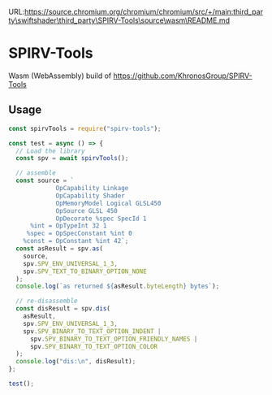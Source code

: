 URL:https://source.chromium.org/chromium/chromium/src/+/main:third_party\swiftshader\third_party\SPIRV-Tools\source\wasm\README.md
# SPIRV-Tools

Wasm (WebAssembly) build of https://github.com/KhronosGroup/SPIRV-Tools

## Usage

```js
const spirvTools = require("spirv-tools");

const test = async () => {
  // Load the library
  const spv = await spirvTools();

  // assemble
  const source = `
             OpCapability Linkage 
             OpCapability Shader 
             OpMemoryModel Logical GLSL450 
             OpSource GLSL 450 
             OpDecorate %spec SpecId 1 
      %int = OpTypeInt 32 1 
     %spec = OpSpecConstant %int 0 
    %const = OpConstant %int 42`;
  const asResult = spv.as(
    source,
    spv.SPV_ENV_UNIVERSAL_1_3,
    spv.SPV_TEXT_TO_BINARY_OPTION_NONE
  );
  console.log(`as returned ${asResult.byteLength} bytes`);

  // re-disassemble
  const disResult = spv.dis(
    asResult,
    spv.SPV_ENV_UNIVERSAL_1_3,
    spv.SPV_BINARY_TO_TEXT_OPTION_INDENT |
      spv.SPV_BINARY_TO_TEXT_OPTION_FRIENDLY_NAMES |
      spv.SPV_BINARY_TO_TEXT_OPTION_COLOR
  );
  console.log("dis:\n", disResult);
};

test();
```
